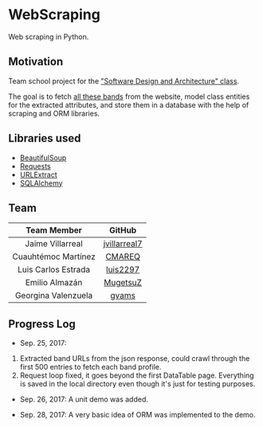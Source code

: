 # WebScraping
Web scraping in Python.


## Motivation
Team school project for the ["Software Design and Architecture" class](https://github.com/AnhellO/DAS_Sistemas).

The goal is to fetch [all these bands](https://www.metal-archives.com/lists/SE) from the website, model class entities for the extracted attributes, and store them in a database with the help of scraping and ORM libraries.


## Libraries used
- [BeautifulSoup](https://www.crummy.com/software/BeautifulSoup/)
- [Requests](http://docs.python-requests.org/en/master/)
- [URLExtract](https://pypi.python.org/pypi/urlextract)
- [SQLAlchemy](https://www.sqlalchemy.org/)


## Team

|Team Member  |GitHub   |
|:-:|:-:|
|Jaime Villarreal   |[jvillarreal7](https://github.com/jvillarreal7)   |
|Cuauhtémoc Martínez   |[CMAREQ](https://github.com/CMAREQ)   |
|Luis Carlos Estrada   |[luis2297](https://github.com/luis2297)   |
|Emilio Almazán   |[MugetsuZ](https://github.com/MugetsuZ)  |
|Georgina Valenzuela   |[gvams](https://github.com/gvams)  |


## Progress Log

- Sep. 25, 2017: 
1. Extracted band URLs from the json response, could crawl through the first 500 entries to fetch each band profile.
2. Request loop fixed, it goes beyond the first DataTable page. Everything is saved in the local directory even though it's just for testing purposes.

- Sep. 26, 2017:
A unit demo was added.

- Sep. 28, 2017:
A very basic idea of ORM was implemented to the demo.

